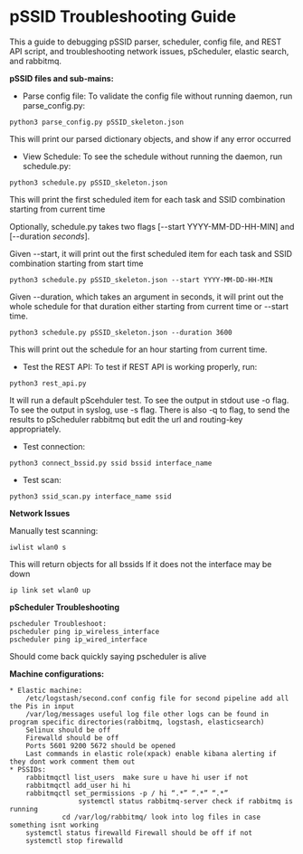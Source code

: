 # pSSID Troubleshooting Guide

This a guide to debugging pSSID parser, scheduler, config file, and REST API script, and troubleshooting network issues, pScheduler, elastic search, and rabbitmq.

**pSSID files and sub-mains:**


* Parse config file:
To validate the config file without running daemon, run parse_config.py:
```
python3 parse_config.py pSSID_skeleton.json
```
This will print our parsed dictionary objects, and show if any error occurred


* View Schedule:
To see the schedule without running the daemon, run schedule.py:
```
python3 schedule.py pSSID_skeleton.json
```
This will print the first scheduled item for each task and SSID combination starting from current time 

Optionally, schedule.py takes two flags [--start YYYY-MM-DD-HH-MIN] and [--duration *seconds*].

Given --start, it will print out the first scheduled item for each task and SSID combination starting from start time
```
python3 schedule.py pSSID_skeleton.json --start YYYY-MM-DD-HH-MIN
```
Given --duration, which takes an argument in seconds, it will print out the whole schedule for that duration either starting from current time or --start time.
```
python3 schedule.py pSSID_skeleton.json --duration 3600
```
This will print out the schedule for an hour starting from current time.


* Test the REST API:
To test if REST API is working properly, run:
```
python3 rest_api.py 
```
It will run a default pScehduler test. To see the output in stdout use -o flag. To see the output in syslog, use -s flag. There is also -q to flag, to send the results to pScheduler rabbitmq but edit the url and routing-key appropriately.

* Test connection:
```
python3 connect_bssid.py ssid bssid interface_name
```

* Test scan:
```
python3 ssid_scan.py interface_name ssid
```

**Network Issues**

Manually test scanning:
```
iwlist wlan0 s
```

This will return objects for all bssids
If it does not the interface may be down
```
ip link set wlan0 up
```

**pScheduler Troubleshooting**
```
pscheduler Troubleshoot:
pscheduler ping ip_wireless_interface
pscheduler ping ip_wired_interface
```

Should come back quickly saying pscheduler is alive

**Machine configurations:**

	* Elastic machine:
		/etc/logstash/second.conf config file for second pipeline add all the Pis in input 
		/var/log/messages useful log file other logs can be found in program specific directories(rabbitmq, logstash, elasticsearch)
		Selinux should be off
		Firewalld should be off
		Ports 5601 9200 5672 should be opened
		Last commands in elastic role(xpack) enable kibana alerting if they dont work comment them out
	* PSSIDs: 
		rabbitmqctl list_users  make sure u have hi user if not 
		rabbitmqctl add_user hi hi
		rabbitmqctl set_permissions -p / hi “.*” “.*” “.*”
                     systemctl status rabbitmq-server check if rabbitmq is running 	     
                 cd /var/log/rabbitmq/ look into log files in case something isnt working
		systemctl status firewalld Firewall should be off if not
  		systemctl stop firewalld
		

